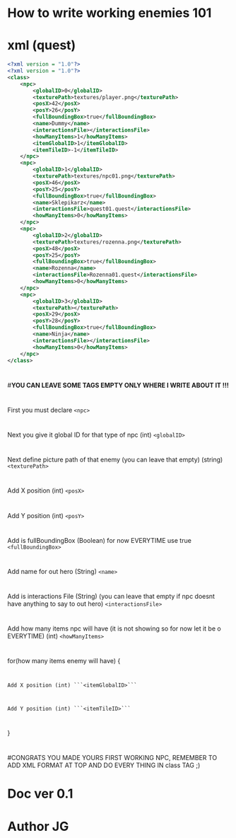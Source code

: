 # How to write working enemies 101

# xml (quest)

```xml
<?xml version = "1.0"?>
<?xml version = "1.0"?>
<class>
	<npc>
		<globalID>0</globalID>
		<texturePath>textures/player.png</texturePath>
		<posX>42</posX>
		<posY>26</posY>
		<fullBoundingBox>true</fullBoundingBox>
		<name>Dummy</name>
		<interactionsFile></interactionsFile>
		<howManyItems>1</howManyItems>
		<itemGlobalID>1</itemGlobalID>
		<itemTileID>-1</itemTileID>
	</npc>
	<npc>
		<globalID>1</globalID>
		<texturePath>textures/npc01.png</texturePath>
		<posX>46</posX>
		<posY>25</posY>
		<fullBoundingBox>true</fullBoundingBox>
		<name>Sklepikarz</name>
		<interactionsFile>quest01.quest</interactionsFile>
		<howManyItems>0</howManyItems>
	</npc>
	<npc>
		<globalID>2</globalID>
		<texturePath>textures/rozenna.png</texturePath>
		<posX>48</posX>
		<posY>25</posY>
		<fullBoundingBox>true</fullBoundingBox>
		<name>Rozenna</name>
		<interactionsFile>Rozenna01.quest</interactionsFile>
		<howManyItems>0</howManyItems>
	</npc>
	<npc>
		<globalID>3</globalID>
		<texturePath></texturePath>
		<posX>29</posX>
		<posY>28</posY>
		<fullBoundingBox>true</fullBoundingBox>
		<name>Ninja</name>
		<interactionsFile></interactionsFile>
		<howManyItems>0</howManyItems>
	</npc>
</class>
```
#
#
#**YOU CAN LEAVE SOME TAGS EMPTY ONLY WHERE I WRITE ABOUT IT !!!**
#
#
First you must declare  ```<npc>``` 
#
Next you give it global ID for that type of npc (int) ```<globalID>```
#
Next define picture path of that enemy (you can leave that empty) (string) ```<texturePath>```
#
Add X position (int) ```<posX>```
#
Add Y position (int) ```<posY>```
#
Add is fullBoundingBox (Boolean) for now EVERYTIME use true ```<fullBoundingBox>```
#
Add name for out hero (String) ```<name>```
#
Add is interactions File (String) (you can leave that empty if npc doesnt have anything to say to out hero) ```<interactionsFile>```
#
Add how many items npc will have (it is not showing so for now let it be o EVERYTIME) (int) ```<howManyItems>```
#
for(how many items enemy will have) {
#
	Add X position (int) ```<itemGlobalID>```
#
	Add Y position (int) ```<itemTileID>```
#
}
#

#CONGRATS YOU MADE YOURS FIRST WORKING NPC, REMEMBER TO ADD XML FORMAT AT TOP AND DO EVERY THING IN class TAG ;)


# Doc ver 0.1

# Author JG
